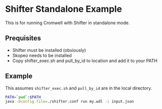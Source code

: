 # Shifter Standalone Example

This is for running Cromwell with Shifter in standalone mode.


## Prequisites

* Shifter must be installed (obviously)
* Skopeo needs to be installed
* Copy shifter_exec.sh and pull_by_id to location and add it to your PATH


## Example

This assumes `shifter_exec.sh` and `pull_by_id` are in the local directory.

``` bash
PATH=`pwd`:$PATH
java -Dconfig.file=./shifter.conf run my.wdl -i input.json
```
